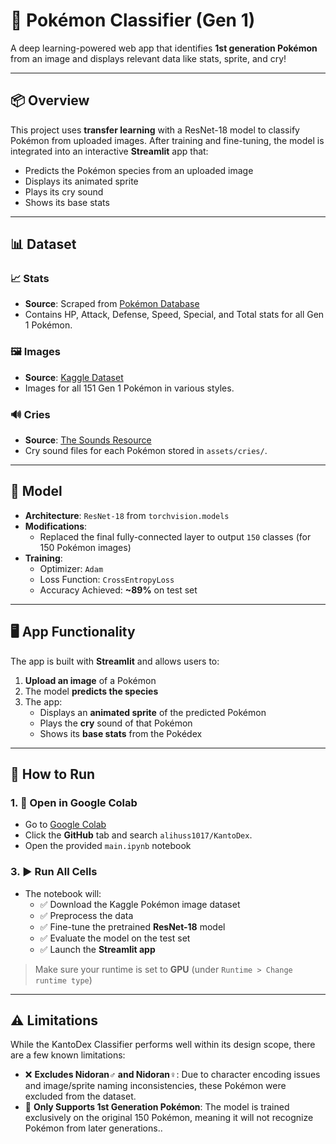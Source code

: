 # 🧠 Pokémon Classifier (Gen 1)

A deep learning-powered web app that identifies **1st generation Pokémon** from an image and displays relevant data like stats, sprite, and cry!

---

## 📦 Overview

This project uses **transfer learning** with a ResNet-18 model to classify Pokémon from uploaded images. After training and fine-tuning, the model is integrated into an interactive **Streamlit** app that:

- Predicts the Pokémon species from an uploaded image
- Displays its animated sprite
- Plays its cry sound
- Shows its base stats

---

## 📊 Dataset

### 📈 Stats
- **Source**: Scraped from [Pokémon Database](https://pokemondb.net)
- Contains HP, Attack, Defense, Speed, Special, and Total stats for all Gen 1 Pokémon.

### 🖼️ Images
- **Source**: [Kaggle Dataset](https://www.kaggle.com/datasets/mikoajkolman/pokemon-images-first-generation17000-files)
- Images for all 151 Gen 1 Pokémon in various styles.

### 🔊 Cries
- **Source**: [The Sounds Resource](https://www.sounds-resource.com/3ds/pokemonultrasunultramoon/sound/9547/)
- Cry sound files for each Pokémon stored in `assets/cries/`.

---

## 🧠 Model

- **Architecture**: `ResNet-18` from `torchvision.models`
- **Modifications**:
  - Replaced the final fully-connected layer to output `150` classes (for 150 Pokémon images)
- **Training**:
  - Optimizer: `Adam`
  - Loss Function: `CrossEntropyLoss`
  - Accuracy Achieved: **~89%** on test set

---

## 🖥️ App Functionality

The app is built with **Streamlit** and allows users to:

1. **Upload an image** of a Pokémon
2. The model **predicts the species**
3. The app:
   - Displays an **animated sprite** of the predicted Pokémon
   - Plays the **cry** sound of that Pokémon
   - Shows its **base stats** from the Pokédex

---

## 🚀 How to Run

### 1. 📓 Open in Google Colab
- Go to [Google Colab](https://colab.research.google.com/)
- Click the **GitHub** tab and search `alihuss1017/KantoDex`.
- Open the provided `main.ipynb` notebook

### 3. ▶️ Run All Cells
- The notebook will:
  - ✅ Download the Kaggle Pokémon image dataset
  - ✅ Preprocess the data
  - ✅ Fine-tune the pretrained **ResNet-18** model
  - ✅ Evaluate the model on the test set
  - ✅ Launch the **Streamlit app**

> Make sure your runtime is set to **GPU** (under `Runtime > Change runtime type`)

---

## ⚠️ Limitations

While the KantoDex Classifier performs well within its design scope, there are a few known limitations:

- ❌ **Excludes Nidoran♂ and Nidoran♀**: Due to character encoding issues and image/sprite naming inconsistencies, these Pokémon were excluded from the dataset.
- 🧬 **Only Supports 1st Generation Pokémon**: The model is trained exclusively on the original 150 Pokémon, meaning it will not recognize Pokémon from later generations..



